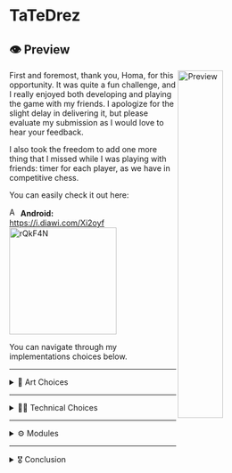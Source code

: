 # **TaTeDrez**

## 👁️ Preview
<img align="right" src="https://github.com/landosilva/tatedrez/assets/9856112/32988890-5e1c-4276-8d75-baa7b1c28fc9" alt="Preview" width="40%"/>
First and foremost, thank you, Homa, for this opportunity. It was quite a fun challenge, and I really enjoyed both developing and playing the game with my friends. I apologize for the slight delay in delivering it, but please evaluate my submission as I would love to hear your feedback.

I also took the freedom to add one more thing that I missed while I was playing with friends: timer for each player, as we have in competitive chess.

You can easily check it out here:

<img src="https://cdn-icons-png.flaticon.com/512/174/174836.png" alt="Android" width="16"/> **Android:**\
https://i.diawi.com/Xi2oyf \
<img src="https://www.diawi.com/qrcode/link/Xi2oyf" alt="rQkF4N" width="192"/>

You can navigate through my implementations choices below.

---

<details>
<summary>🎨 Art Choices</summary>

## 🎨 Art Choices  
### 💡 Inspiration
Every time I start a new project I like to explore it visually first. I would say it has a lot of benefits, such as:
* Sparking inspiration;
* Stimulation of creativity;
* Warming up my brain cells;
* Providing a clear vision of what I need to develop, making me more productive in the long run.

With this in mind, I searched the Play Store for chess games with interesting art styles and found one that I liked very much:\

<img src="https://static-00.iconduck.com/assets.00/google-play-icon-2048x2048-487quz63.png" alt="PlayStore" width="16"/> [**Pocket Chess**](https://play.google.com/store/apps/details?id=com.dkxqzbfkjt.pocketchess) \
<img src="https://play-lh.googleusercontent.com/iyLry93eL21lpxrRvyHx9XvHe2rFi7Ogobgqjsek1_VjDPBG4M13zKp2F_3alTRa3Rk=w5120-h2880-rw" alt="Pocket Chess 1" width="200"/>
<img src="https://play-lh.googleusercontent.com/t59kCZCFPPlGGdDtY4UdqA6bf6EUph4oenQVCDOaBmXWkAgm7B8Bq5o50gHgo8pNusw=w5120-h2880-rw" alt="Pocket Chess 2" width="200"/>
<img src="https://play-lh.googleusercontent.com/PgwMJugAXMOxv8n7TQarc0NvsMHfxMuajMKGKn9196XAaa9xiBLLdwgIHg2P9U0N90o=w5120-h2880-rw" alt="Pocket Chess 3" width="200"/>


### 🌅 Chosen Assets
Although I didn't go with a 3D environment, playing this game gave me the initial push to search for free art assets from familiar sources. I ended up using 2D pixel art by [dani-maccari](https://dani-maccari.itch.io/), which can be found [here](https://dani-maccari.itch.io/pixel-chess).\
<img src="https://img.itch.zone/aW1hZ2UvMTM0MDA5NC85NDUyMjkxLnBuZw==/794x1000/awyDGw.png" alt="Pixel Chess 1" width="200"/>
<img src="https://img.itch.zone/aW1hZ2UvMTM0MDA5NC85NDUyMjkwLnBuZw==/original/pyTgkh.png" alt="Pixel Chess 2" width="200"/>
<img src="https://img.itch.zone/aW1hZ2UvMTM0MDA5NC8xMjc5MTIyMS5wbmc=/original/nlTm2Q.png" alt="Pixel Chess 3" width="200"/>

Next, I searched for some simple UI and miscellaneous elements and found a set by [bdragon1727](https://bdragon1727.itch.io/), which can be found [here](https://bdragon1727.itch.io/basic-pixel-health-bar-and-scroll-bar).
<img src="https://img.itch.zone/aW1hZ2UvMjA3MjY0NC8xMjE4OTg4My5naWY=/794x1000/hzg46C.gif" alt="Pixel UI" width="200"/>


With these assets, I made some minor adjustments to fit our needs and created this scene:\
<img width="200" alt="image" src="https://github.com/landosilva/tatedrez/assets/9856112/52c8254d-0df9-4074-ae97-2265e2e47d0c">


With that in place, I felt inspired and could start coding.
</details>

---

<details>
<summary>🧑‍💻 Technical Choices</summary>

## 🧑‍💻 Technical Choices

### 📱 Player & Input
The first thing I did was decide how the player would interact with the pieces, so I went with Unity's latest Input System.

### ♟️ Piece Movement & Placement
The player grab the piece by using Unity's Raycasts, and the placement is made doing several unit conversion calculations.

```chsarp
private void IndexToWorld(Vector2Int index, out Vector3 result)
{
    Vector2 unitOffset = _offset.ToUnits();
    result = index.Add(unitOffset);
}

private void WorldToIndex(Vector3 worldPosition, out Vector2Int result, bool clamp = true)
{
    Vector2Int inPixels = worldPosition.ToPixels() - _offset;
    result = inPixels.Divide(Constants.PixelsPerUnit);
    
    if (clamp)
        result.Clamp(min: Vector2Int.zero, max: _size - Vector2Int.one);
}

private void WorldToNode(Vector3 worldPosition, out Node result, bool clamp = true)
{
    WorldToIndex(worldPosition, out Vector2Int index, clamp);
    _map.TryGetValue(index, out result);
}
```

#### Movement Scriptable Object
To manage the different types of pieces and their movements, I decided to create a Scriptable Object with a Custom Editor in order to easily handle new movement types. It is called "Strategy" because I'm using the exact same system for win conditions, as I will show later.
<img width="400" alt="Movement Scriptable Object" src="https://github.com/landosilva/tatedrez/assets/9856112/8a5d12d2-6bc6-4745-9f34-ec179aa4fdb1">

#### Animator State Machine Exploration
I considered developing my own simple State Machine module for this test, but then I remembered `StateMachineBehaviour` and decided to use it along with Animator Controller and Animation States as a State Machine and States, respectively. Though they are not called that, they function exactly that way.

For this to work, I created a `GameState` inheriting from `StateMachineBehaviour` with the sole job of storing what I called the `Blackboard`, a flexible place to store information about the object running the State Machine. It can store information by key or by the object's type, functioning similarly to MonoBehaviour's `GetComponent<T>`.

```csharp
// By Type

_blackboard.Set(_board);
Board board = _blackboard.Get<Board>();

// By Key
_blackboard.Set(GameManager.Variables.Player.Current, nextPlayer);
PlayerSpot winner = _blackboard.Get<PlayerSpot>(key: GameManager.Variables.Player.Current);
```

<img width="640" alt="image" src="https://github.com/landosilva/tatedrez/assets/9856112/1c4bc93f-e46c-424d-aaa0-45099f0f739a">

The results were decent, but next time I would use a properly developed FSM.

#### Win Condition
As I mention, it's the exact same system used for movement, but to check specific board positions.
<img width="400" alt="Movement Scriptable Object" src="https://github.com/landosilva/tatedrez/assets/9856112/875c895b-e03d-4918-9bf6-03f629b6a890">

### 🧃 Juice
To enhance the game's feel, I tried to focus a lot on player's feedback with UI elements, animations and particle effects. 

#### Sounds
I added a custom background music, various sound effects for piece movements and win/lose conditions. A big shoutout to my personal friend [Victor Silva](https://settingscon.com/) for his awesome sound design work!

</details>

---

<details>
<summary>⚙️ Modules</summary>
  
## ⚙️ Modules
As mentioned, I didn't use any external tools except for DOTween. However, I did implement some reusable code and modules that could be exported as a package and used in other projects.

### ⚙️ Singletons
I know, I know. Singletons are not the cool kids in the park and a more robust solution would be Service Locators or Dependency Injection, but I do like to use them, specially for prototyping and simple projects like this. They are just, as any other solution or design pattern, a tool. Every tool can be misused, but also, every tool was created to solve a problem.

#### Mono Behaviour
I implemented a simple MonoBehaviour Singleton, which can be persistent across scenes or not.

#### Scriptable Objects
I also created a version for Scriptable Objects, which I believe is a great way to store certain types of data. I will show an example in the Sound section.

### ⚙️ Events
I used a basic and standard Event Bus pattern to handle game events efficiently.

```csharp
private static void NotifyStarted()
{ 
    Events.Started onStarted = new();
    Event.Raise(onStarted);
}

Event.Subscribe<GameManager.Events.Started>(OnGameStarted);
Event.Unsubscribe<GameManager.Events.Started>(OnGameStarted);
```

### ⚙️ Generators
#### Layers and Layer Masks
When I'm writing my code I usually like to first simply write as I would like to use it. With that in mind, eventually I came up with this little handy tool to convert Layer to an static class that also already converts to mask, and you can use like this:
```charp
int overlapped = Physics2D.OverlapCircleNonAlloc(position, radius: 0.1f, _buffer, Layer.Mask.Piece);
```

### ⚙️ Debugger
Just replacing `Debug.Log` by `Debbuger.Log` you will have all your logs stored and you can easily disable/enable them.
<img width="402" alt="Debbuger" src="https://github.com/landosilva/tatedrez/assets/9856112/6a70311e-e5dc-4a1a-875b-80af52a09677">


### ⚙️ Sound Database
This is making use of the Scriptable Object Singleton, and also in the same note as the Layer Generator, I did something similar for the sounds of the game. You can structure your Sound Databse as you please and generate a static class that can be used like this: 

```csharp
SoundManager.PlaySFX(SoundDatabase.Piece.Hold);
```

<img width="402" alt="image" src="https://github.com/landosilva/tatedrez/assets/9856112/0a3c5e69-a5e1-4585-9121-7382fe3b703d">


</details>

---

<details>
<summary>🎖️ Conclusion</summary>

## 🎖️ Conclusion
Overall, developing this challenge was a great experience where I took the chance to explore a few things that I was already interested in and I have to say that I'm proud of the final result and looking forward to hear from you.
Thank you very much!

</details>
